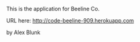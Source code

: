 This is the application for Beeline Co.

URL here: http://code-beeline-909.herokuapp.com

by Alex Blunk
